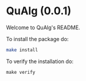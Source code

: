 QuAlg (0.0.1)
=====================================================

Welcome to QuAlg's README.

To install the package do:
```bash
make install
```

To verify the installation do:
```
make verify
```
